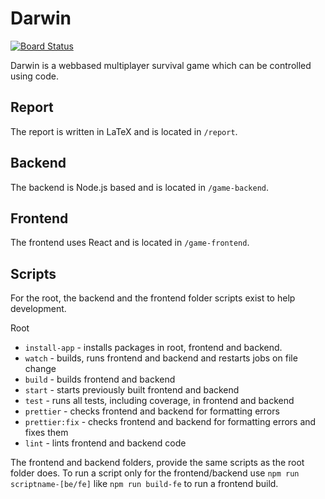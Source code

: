 # Darwin

[![Board Status](https://dev.azure.com/schaumic/0c5ad786-00ad-4f33-9e2d-837cdd2bea74/8fd59d04-09dc-4fbf-b741-249e253249d5/_apis/work/boardbadge/d9f703e6-e575-4d4f-855c-0ffafc97adbf)](https://dev.azure.com/schaumic/0c5ad786-00ad-4f33-9e2d-837cdd2bea74/_boards/board/t/8fd59d04-09dc-4fbf-b741-249e253249d5/Microsoft.RequirementCategory)

Darwin is a webbased multiplayer survival game which can be controlled using code.

## Report

The report is written in LaTeX and is located in `/report`.

## Backend

The backend is Node.js based and is located in `/game-backend`.

## Frontend

The frontend uses React and is located in `/game-frontend`.

## Scripts

For the root, the backend and the frontend folder scripts exist to help development.

Root
- `install-app` - installs packages in root, frontend and backend.
- `watch` - builds, runs frontend and backend and restarts jobs on file change
- `build` - builds frontend and backend
- `start` - starts previously built frontend and backend
- `test` - runs all tests, including coverage, in frontend and backend
- `prettier` - checks frontend and backend for formatting errors
- `prettier:fix` - checks frontend and backend for formatting errors and fixes them
- `lint` - lints frontend and backend code

The frontend and backend folders, provide the same scripts as the root folder does. To run a script only for the frontend/backend use `npm run scriptname-[be/fe]` like `npm run build-fe` to run a frontend build.